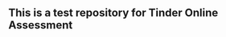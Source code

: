 This is a test repository for Tinder Online Assessment
------------------------------------------------------

